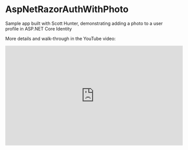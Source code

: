 # AspNetRazorAuthWithPhoto
Sample app built with Scott Hunter, demonstrating adding a photo to a user profile in ASP.NET Core Identity

More details and walk-through in the YouTube video:

<iframe width="560" height="315" src="https://www.youtube.com/embed/_Dl35e-7Jt8" frameborder="0" allow="autoplay; encrypted-media" allowfullscreen></iframe>
